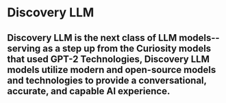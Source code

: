 # Discovery LLM
## Discovery LLM is the next class of LLM models--serving as a step up from the Curiosity models that used GPT-2 Technologies, Discovery LLM models utilize modern and open-source models and technologies to provide a conversational, accurate, and capable AI experience. 
